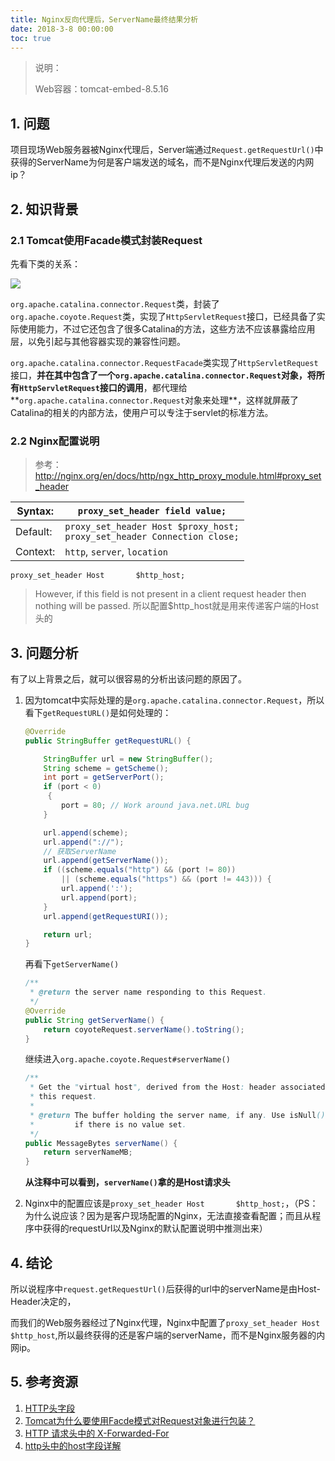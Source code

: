 ```yaml
---
title: Nginx反向代理后，ServerName最终结果分析
date: 2018-3-8 00:00:00
toc: true
---
```


> 说明：
>
> Web容器：tomcat-embed-8.5.16

## 1. 问题

​	项目现场Web服务器被Nginx代理后，Server端通过`Request.getRequestUrl()`中获得的ServerName为何是客户端发送的域名，而不是Nginx代理后发送的内网ip？

## 2. 知识背景

### 2.1 Tomcat使用Facade模式封装Request

先看下类的关系：

![](https://ws1.sinaimg.cn/mw690/8747d788gy1fp7nk2v8cmj213k0xo3zu.jpg)

`org.apache.catalina.connector.Request`类，封装了`org.apache.coyote.Request`类，实现了`HttpServletRequest`接口，已经具备了实际使用能力，不过它还包含了很多Catalina的方法，这些方法不应该暴露给应用层，以免引起与其他容器实现的兼容性问题。

`org.apache.catalina.connector.RequestFacade`类实现了`HttpServletRequest`接口，**并在其中包含了一个`org.apache.catalina.connector.Request`对象，将所有`HttpServletRequest`接口的调用**，都代理给**`org.apache.catalina.connector.Request`对象来处理**，这样就屏蔽了Catalina的相关的内部方法，使用户可以专注于servlet的标准方法。

### 2.2 Nginx配置说明

> 参考：http://nginx.org/en/docs/http/ngx_http_proxy_module.html#proxy_set_header

| Syntax:  | `proxy_set_header field value;`          |
| -------- | ---------------------------------------- |
| Default: | `proxy_set_header Host $proxy_host;` <br />`proxy_set_header Connection close;` |
| Context: | `http`, `server`, `location`             |

```
proxy_set_header Host       $http_host;
```
>  However, if this field is not present in a client request header then nothing will be passed.
>  所以配置$http_host就是用来传递客户端的Host头的

## 3. 问题分析

有了以上背景之后，就可以很容易的分析出该问题的原因了。

1. 因为tomcat中实际处理的是`org.apache.catalina.connector.Request`，所以看下`getRequestURL()`是如何处理的：

   ```java
   @Override
   public StringBuffer getRequestURL() {

       StringBuffer url = new StringBuffer();
       String scheme = getScheme();
       int port = getServerPort();
       if (port < 0)
        {
           port = 80; // Work around java.net.URL bug
       }

       url.append(scheme);
       url.append("://");
       // 获取ServerName
       url.append(getServerName());
       if ((scheme.equals("http") && (port != 80))
           || (scheme.equals("https") && (port != 443))) {
           url.append(':');
           url.append(port);
       }
       url.append(getRequestURI());

       return url;
   }
   ```

   再看下`getServerName()`

   ```java
   /**
    * @return the server name responding to this Request.
    */
   @Override
   public String getServerName() {
       return coyoteRequest.serverName().toString();
   }
   ```

   继续进入`org.apache.coyote.Request#serverName()`

   ```java
   /**
    * Get the "virtual host", derived from the Host: header associated with
    * this request.
    *
    * @return The buffer holding the server name, if any. Use isNull() to check
    *         if there is no value set.
    */
   public MessageBytes serverName() {
       return serverNameMB;
   }
   ```

   **从注释中可以看到，`serverName()`拿的是Host请求头**

2. Nginx中的配置应该是`proxy_set_header Host       $http_host;`，（PS：为什么说应该？因为是客户现场配置的Nginx，无法直接查看配置；而且从程序中获得的requestUrl以及Nginx的默认配置说明中推测出来）

## 4. 结论

所以说程序中`request.getRequestUrl()`后获得的url中的serverName是由Host-Header决定的，

而我们的Web服务器经过了Nginx代理，Nginx中配置了`proxy_set_header Host       $http_host`,所以最终获得的还是客户端的serverName，而不是Nginx服务器的内网ip。



## 5. 参考资源

1. [HTTP头字段](https://zh.wikipedia.org/zh-cn/HTTP%E5%A4%B4%E5%AD%97%E6%AE%B5)
2. [Tomcat为什么要使用Facde模式对Request对象进行包装？](https://www.zhihu.com/question/39872707)
3. [HTTP 请求头中的 X-Forwarded-For](https://imququ.com/post/x-forwarded-for-header-in-http.html)
4. [http头中的host字段详解](http://www.6san.com/463/)